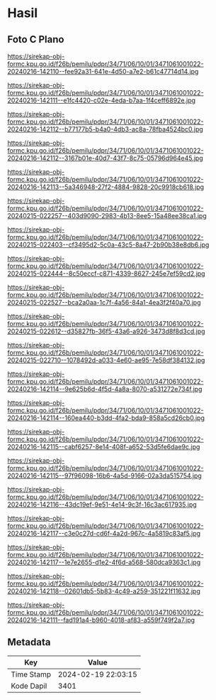 # Hasil

## Foto C Plano

https://sirekap-obj-formc.kpu.go.id/f26b/pemilu/pdpr/34/71/06/10/01/3471061001022-20240216-142110--fee92a31-641e-4d50-a7e2-b61c47714d14.jpg

https://sirekap-obj-formc.kpu.go.id/f26b/pemilu/pdpr/34/71/06/10/01/3471061001022-20240216-142111--e1fc4420-c02e-4eda-b7aa-1f4ceff6892e.jpg

https://sirekap-obj-formc.kpu.go.id/f26b/pemilu/pdpr/34/71/06/10/01/3471061001022-20240216-142112--b77177b5-b4a0-4db3-ac8a-78fba4524bc0.jpg

https://sirekap-obj-formc.kpu.go.id/f26b/pemilu/pdpr/34/71/06/10/01/3471061001022-20240216-142112--3167b01e-40d7-43f7-8c75-05796d964e45.jpg

https://sirekap-obj-formc.kpu.go.id/f26b/pemilu/pdpr/34/71/06/10/01/3471061001022-20240216-142113--5a346948-27f2-4884-9828-20c9918cb618.jpg

https://sirekap-obj-formc.kpu.go.id/f26b/pemilu/pdpr/34/71/06/10/01/3471061001022-20240215-022257--403d9090-2983-4b13-8ee5-15a48ee38ca1.jpg

https://sirekap-obj-formc.kpu.go.id/f26b/pemilu/pdpr/34/71/06/10/01/3471061001022-20240215-022403--cf3495d2-5c0a-43c5-8a47-2b90b38e8db6.jpg

https://sirekap-obj-formc.kpu.go.id/f26b/pemilu/pdpr/34/71/06/10/01/3471061001022-20240215-022444--8c50eccf-c871-4339-8627-245e7ef59cd2.jpg

https://sirekap-obj-formc.kpu.go.id/f26b/pemilu/pdpr/34/71/06/10/01/3471061001022-20240215-022527--bca2a0aa-1c7f-4a56-84a1-4ea3f2f40a70.jpg

https://sirekap-obj-formc.kpu.go.id/f26b/pemilu/pdpr/34/71/06/10/01/3471061001022-20240215-022612--d35827fb-36f5-43a6-a926-3473d8f8d3cd.jpg

https://sirekap-obj-formc.kpu.go.id/f26b/pemilu/pdpr/34/71/06/10/01/3471061001022-20240215-022710--1078492d-a033-4e60-ae95-7e58df384132.jpg

https://sirekap-obj-formc.kpu.go.id/f26b/pemilu/pdpr/34/71/06/10/01/3471061001022-20240216-142114--9e625b6d-4f5d-4a8a-8070-a531272e734f.jpg

https://sirekap-obj-formc.kpu.go.id/f26b/pemilu/pdpr/34/71/06/10/01/3471061001022-20240216-142114--160ea440-b3dd-4fa2-bda9-858a5cd26cb0.jpg

https://sirekap-obj-formc.kpu.go.id/f26b/pemilu/pdpr/34/71/06/10/01/3471061001022-20240216-142115--cabf6257-8e14-408f-a652-53d5fe6dae9c.jpg

https://sirekap-obj-formc.kpu.go.id/f26b/pemilu/pdpr/34/71/06/10/01/3471061001022-20240216-142115--97f96098-16b6-4a5d-9166-02a3da515754.jpg

https://sirekap-obj-formc.kpu.go.id/f26b/pemilu/pdpr/34/71/06/10/01/3471061001022-20240216-142116--43dc19ef-9e51-4e14-9c3f-16c3ac617935.jpg

https://sirekap-obj-formc.kpu.go.id/f26b/pemilu/pdpr/34/71/06/10/01/3471061001022-20240216-142117--c3e0c27d-cd6f-4a2d-967c-4a5819c83af5.jpg

https://sirekap-obj-formc.kpu.go.id/f26b/pemilu/pdpr/34/71/06/10/01/3471061001022-20240216-142117--1e7e2655-d1e2-4f6d-a568-580dca9363c1.jpg

https://sirekap-obj-formc.kpu.go.id/f26b/pemilu/pdpr/34/71/06/10/01/3471061001022-20240216-142118--02601db5-5b83-4c49-a259-351221f11632.jpg

https://sirekap-obj-formc.kpu.go.id/f26b/pemilu/pdpr/34/71/06/10/01/3471061001022-20240216-142111--fad191a4-b960-4018-af83-a559f749f2a7.jpg


## Metadata

| Key        | Value               |
| ---------- | ------------------- |
| Time Stamp | 2024-02-19 22:03:15 |
| Kode Dapil | 3401                |



